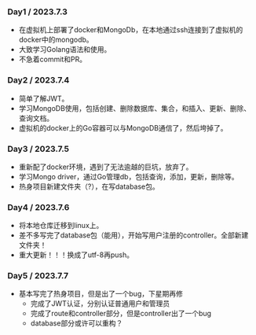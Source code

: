 ### Day1 / 2023.7.3
+ 在虚拟机上部署了docker和MongoDb，在本地通过ssh连接到了虚拟机的docker中的mongodb。
+ 大致学习Golang语法和使用。
+ 不急着commit和PR。

### Day2 / 2023.7.4
+ 简单了解JWT。
+ 学习MongoDB使用，包括创建、删除数据库、集合，和插入、更新、删除、查询文档。
+ 虚拟机的docker上的Go容器可以与MongoDB通信了，然后垮掉了。

### Day3 / 2023.7.5
+ 重新配了docker环境，遇到了无法逾越的巨坑，放弃了。
+ 学习Mongo driver，通过Go管理db，包括查询，添加，更新，删除等。
+ 热身项目新建文件夹（?），在写database包。

### Day4 / 2023.7.6
+ 将本地仓库迁移到linux上。
+ 差不多写完了database包（能用），开始写用户注册的controller。全部新建文件夹！
+ 重大更新！！！换成了utf-8再push。

### Day5 / 2023.7.7
+ 基本写完了热身项目，但是出了一个bug，下星期再修
    - 完成了JWT认证，分别认证普通用户和管理员
    - 完成了route和controller部分，但是controller出了一个bug
    - database部分或许可以重构？
